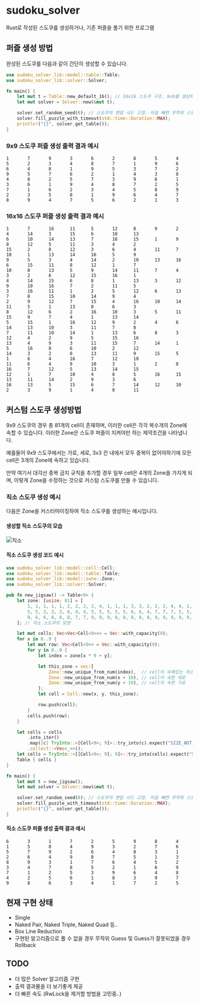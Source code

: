 # sudoku_solver

Rust로 작성된 스도쿠를 생성하거나, 기존 퍼즐을 풀기 위한 프로그램

## 퍼즐 생성 방법

완성된 스도쿠를 다음과 같이 간단히 생성할 수 있습니다.

```rust
use sudoku_solver_lib::model::table::Table;
use sudoku_solver_lib::solver::Solver;

fn main() {
    let mut t = Table::new_default_16(); // 16x16 스도쿠 구조. 9x9를 생성하기 위해선 Table::new_default_9()을 사용.
    let mut solver = Solver::new(&mut t);

    solver.set_random_seed(0); // 스도쿠의 랜덤 시드 고정. 이걸 빼면 무작위 스도쿠가 만들어짐.
    solver.fill_puzzle_with_timeout(std::time::Duration::MAX);
    println!("{}", solver.get_table());
}
```

### 9x9 스도쿠 퍼즐 생성 출력 결과 예시

```
1       7       9       3       6       2       8       5       4
5       2       3       4       8       7       1       9       6
6       4       8       1       9       5       3       7       2
9       5       7       6       2       1       4       3       8
4       8       2       5       7       3       9       6       1
3       6       1       9       4       8       7       2       5
7       1       6       2       3       4       5       8       9
2       3       5       8       1       9       6       4       7
8       9       4       7       5       6       2       1       3
```

### 16x16 스도쿠 퍼즐 생성 출력 결과 예시

```
1       7       16      11      5       12      8       9       2       4       14      3       15      6       10      13
6       10      14      13      7       16      15      1       9       8       12      5       11      3       4       2
15      2       8       12      3       6       4       11      7       10      1       13      14      16      5       9
9       5       3       4       14      2       10      13      16      6       15      11      8       12      1       7
10      8       13      5       9       14      11      7       4       3       2       6       12      15      16      1
4       14      15      6       8       1       13      3       12      9       10      16      7       2       11      5
3       16      11      1       2       5       12      6       13      7       8       15      10      14      9       4
2       9       12      7       15      4       16      10      14      11      5       1       13      8       6       3
8       12      6       2       16      10      3       5       11      15      9       7       4       1       13      14
5       15      1       16      12      9       2       4       6       14      13      10      3       11      7       8
7       11      10      14      1       13      6       8       3       12      4       2       9       5       15      16
13      4       9       3       11      15      7       14      1       5       16      8       6       10      2       12
14      3       2       8       13      11      9       15      5       1       6       4       16      7       12      10
11      6       4       9       10      3       1       2       8       16      7       12      5       13      14      15
12      1       7       10      4       8       5       16      15      13      11      14      2       9       3       6
16      13      5       15      6       7       14      12      10      2       3       9       1       4       8       11
```


## 커스텀 스도쿠 생성방법

9x9 스도쿠의 경우 총 81개의 cell이 존재하며, 이러한 cell은 각각 복수개의 Zone에 속할 수 있습니다. 이러한 Zone은 스도쿠 퍼즐이 지켜야만 하는 제약조건을 나타냅니다.

예를들어 9x9 스도쿠에서는 가로, 세로, 3x3 칸 내에서 모두 중복이 없어야하기에 모든 cell은 3개의 Zone에 속하고 있습니다.

만약 여기서 대각선 중복 금지 규칙을 추가할 경우 일부 cell은 4개의 Zone을 가지게 되며, 이렇게 Zone을 수정하는 것으로 커스텀 스도쿠를 만들 수 있습니다.


### 직소 스도쿠 생성 예시

다음은 Zone을 커스터마이징하여 직소 스도쿠를 생성하는 예시입니다.

#### 생성할 직소 스도쿠의 모습
![직소](https://user-images.githubusercontent.com/104359503/208801798-49cba9ef-fd7e-4635-8caf-9a2e0576a614.png)

#### 직소 스도쿠 생성 코드 예시
```rust
use sudoku_solver_lib::model::cell::Cell;
use sudoku_solver_lib::model::table::Table;
use sudoku_solver_lib::model::zone::Zone;
use sudoku_solver_lib::solver::Solver;

pub fn new_jigsaw() -> Table<9> {
    let zone: [usize; 81] = [
        1, 1, 1, 1, 1, 2, 2, 2, 2, 4, 1, 1, 1, 3, 3, 2, 2, 2, 4, 4, 1, 3, 3, 3, 3, 2, 2, 4, 4, 4,
        5, 5, 3, 3, 3, 6, 4, 4, 5, 5, 5, 5, 5, 6, 6, 4, 7, 7, 7, 5, 5, 6, 6, 6, 8, 8, 7, 7, 7, 7,
        9, 6, 6, 8, 8, 8, 7, 7, 9, 9, 9, 6, 8, 8, 8, 8, 9, 9, 9, 9, 9,
    ]; // 직소 스도쿠의 모양

    let mut cells: Vec<Vec<Cell<9>>> = Vec::with_capacity(9);
    for x in 0..9 {
        let mut row: Vec<Cell<9>> = Vec::with_capacity(9);
        for y in 0..9 {
            let index = zone[x * 9 + y];

            let this_zone = vec![
                Zone::new_unique_from_num(index),  // cell이 속해있는 직소 모양
                Zone::new_unique_from_num(x + 10), // cell이 속한 세로
                Zone::new_unique_from_num(y + 19), // cell이 속한 가로
            ];
            let cell = Cell::new(x, y, this_zone);

            row.push(cell);
        }
        cells.push(row);
    }

    let cells = cells
        .into_iter()
        .map(|c| TryInto::<[Cell<9>; 9]>::try_into(c).expect("SIZE_NOT_SAME"))
        .collect::<Vec<_>>();
    let cells = TryInto::<[[Cell<9>; 9]; 9]>::try_into(cells).expect("SIZE_NOT_SAME");
    Table { cells }
}

fn main() {
    let mut t = new_jigsaw();
    let mut solver = Solver::new(&mut t);

    solver.set_random_seed(0); // 스도쿠의 랜덤 시드 고정. 이걸 빼면 무작위 스도쿠가 만들어짐.
    solver.fill_puzzle_with_timeout(std::time::Duration::MAX);
    println!("{}", solver.get_table());
}
```

#### 직소 스도쿠 퍼즐 생성 출력 결과 예시

```
6       3       1       7       2       5       9       8       4
1       5       8       4       9       3       2       7       6
5       7       9       2       6       4       8       3       1
2       6       4       9       8       7       5       1       3
8       9       3       1       7       6       4       5       2
3       4       7       8       5       2       1       6       9
7       1       2       5       3       9       6       4       8
4       2       5       6       1       8       3       9       7
9       8       6       3       4       1       7       2       5
```


## 현재 구현 상태
* Single
* Naked Pair, Naked Triple, Naked Quad 등..
* Box Line Reduction
* 구현된 알고리즘으로 풀 수 없을 경우 무작위 Guess 및 Guess가 잘못되었을 경우 Rollback

## TODO
* 더 많은 Solver 알고리즘 구현
* 출력 결과물을 더 보기좋게 제공
* 더 빠른 속도 (RwLock을 제거할 방법을 고민중..)
